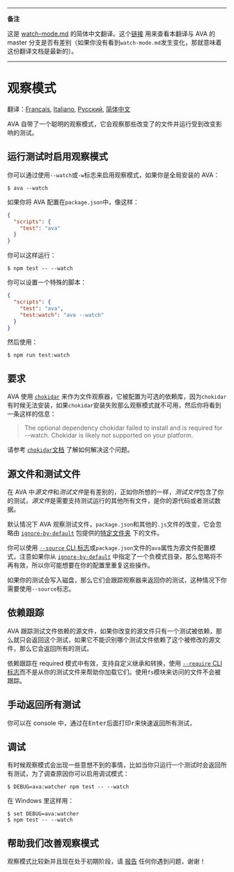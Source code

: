 ___
**备注**

这是 [watch-mode.md](https://github.com/avajs/ava/blob/main/docs/recipes/watch-mode.md) 的简体中文翻译。这个[链接](https://github.com/avajs/ava/compare/82c02bce80696547db0387dec243ddb470c8bce7...main#diff-92da4f3d087d796fdf4a45be88586b62) 用来查看本翻译与 AVA 的 master 分支是否有差别（如果你没有看到`watch-mode.md`发生变化，那就意味着这份翻译文档是最新的）。
___

# 观察模式

翻译：[Français](https://github.com/avajs/ava-docs/blob/main/fr_FR/docs/recipes/watch-mode.md), [Italiano](https://github.com/avajs/ava-docs/blob/main/it_IT/docs/recipes/watch-mode.md), [Русский](https://github.com/avajs/ava-docs/blob/main/ru_RU/docs/recipes/watch-mode.md), [简体中文](https://github.com/avajs/ava-docs/blob/main/zh_CN/docs/recipes/watch-mode.md)


AVA 自带了一个聪明的观察模式，它会观察那些改变了的文件并运行受到改变影响的测试。

## 运行测试时启用观察模式

你可以通过使用`--watch`或`-w`标志来启用观察模式，如果你是全局安装的 AVA：

```console
$ ava --watch
```

如果你将 AVA 配置在`package.json`中，像这样：

```json
{
  "scripts": {
    "test": "ava"
  }
}
```

你可以这样运行：

```console
$ npm test -- --watch
```

你可以设置一个特殊的脚本：

```json
{
  "scripts": {
    "test": "ava",
    "test:watch": "ava --watch"
  }
}
```

然后使用：

```console
$ npm run test:watch
```

## 要求

AVA 使用 [`chokidar`] 来作为文件观察器，它被配置为可选的依赖库，因为`chokidar`有时候无法安装，如果`chokidar`安装失败那么观察模式就不可用，然后你将看到一条这样的信息：

> The optional dependency chokidar failed to install and is required for --watch. Chokidar is likely not supported on your platform.

请参考 [`chokidar`文档][`chokidar`] 了解如何解决这个问题。

## 源文件和测试文件

在 AVA 中*源文件*和*测试文件*是有差别的，正如你所想的一样，*测试文件*包含了你的测试，*源文件*是需要支持测试运行的其他所有文件，是你的源代码或者测试数据。

默认情况下 AVA 观察测试文件，`package.json`和其他的`.js`文件的改变，它会忽略由 [`ignore-by-default`] 包提供的[特定文件夹](https://github.com/novemberborn/ignore-by-default/blob/master/index.js) 下的文件。

你可以使用 [`--source` CLI 标志]或`package.json`文件的`ava`属性为源文件配置模式，注意如果你从 [`ignore-by-default`] 中指定了一个负模式目录，那么忽略将不再有效，所以你可能想要在你的配置里重复这些操作。

如果你的测试会写入磁盘，那么它们会跟踪观察器来返回你的测试，这种情况下你需要使用`--source`标志。

## 依赖跟踪

AVA 跟踪测试文件依赖的源文件，如果你改变的源文件只有一个测试被依赖，那么就只会返回这个测试，如果它不能识别哪个测试文件依赖了这个被修改的源文件，那么它会返回所有的测试。

依赖跟踪在 required 模式中有效，支持自定义继承和转换，使用 [`--require` CLI 标志]而不是从你的测试文件来帮助你加载它们。使用`fs`模块来访问的文件不会被跟踪。

## 手动返回所有测试

你可以在 console 中，通过在<kbd>Enter</kbd>后面打印<kbd>r</kbd>来快速返回所有测试，

## 调试

有时候观察模式会出现一些意想不到的事情，比如当你只运行一个测试时会返回所有测试，为了调查原因你可以启用调试模式：

```console
$ DEBUG=ava:watcher npm test -- --watch
```

在 Windows 里这样用：

```console
$ set DEBUG=ava:watcher
$ npm test -- --watch
```

## 帮助我们改善观察模式

观察模式比较新并且现在处于初期阶段，请 [报告](https://github.com/avajs/ava/issues) 任何你遇到问题，谢谢！

[`chokidar`]: https://github.com/paulmillr/chokidar
[`ignore-by-default`]: https://github.com/novemberborn/ignore-by-default
[`--require` CLI 标志]: https://github.com/avajs/ava-docs/blob/main/zh_CN/readme.md#cli
[`--source` CLI 标志]: https://github.com/avajs/ava-docs/blob/main/zh_CN/readme.md#cli
